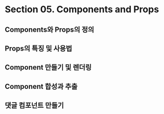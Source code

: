 # Section 05. Components and Props

## Components와 Props의 정의

## Props의 특징 및 사용법

## Component 만들기 및 렌더링

## Component 합성과 추출

## 댓글 컴포넌트 만들기
